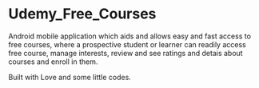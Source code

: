 # Udemy_Free_Courses
Android mobile application which aids and allows easy and fast access to free courses, where a prospective student or learner can readily access free course, manage interests, review and see ratings and detais about courses and enroll in them.

Built with Love and some little codes.
